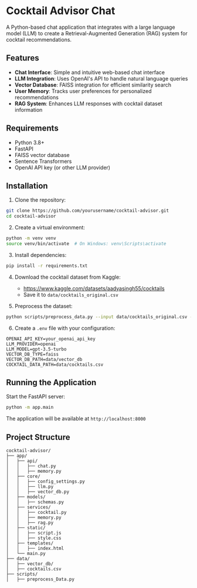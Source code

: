 # Cocktail Advisor Chat

A Python-based chat application that integrates with a large language model (LLM) to create a Retrieval-Augmented Generation (RAG) system for cocktail recommendations.

## Features

- **Chat Interface**: Simple and intuitive web-based chat interface
- **LLM Integration**: Uses OpenAI's API to handle natural language queries
- **Vector Database**: FAISS integration for efficient similarity search
- **User Memory**: Tracks user preferences for personalized recommendations
- **RAG System**: Enhances LLM responses with cocktail dataset information

## Requirements

- Python 3.8+
- FastAPI
- FAISS vector database
- Sentence Transformers
- OpenAI API key (or other LLM provider)

## Installation

1. Clone the repository:
```bash
git clone https://github.com/yourusername/cocktail-advisor.git
cd cocktail-advisor
```

2. Create a virtual environment:
```bash
python -m venv venv
source venv/bin/activate  # On Windows: venv\Scripts\activate
```

3. Install dependencies:
```bash
pip install -r requirements.txt
```

4. Download the cocktail dataset from Kaggle:
   - https://www.kaggle.com/datasets/aadyasingh55/cocktails
   - Save it to `data/cocktails_original.csv`

5. Preprocess the dataset:
```bash
python scripts/preprocess_data.py --input data/cocktails_original.csv --output data/cocktails.csv
```

6. Create a `.env` file with your configuration:
```
OPENAI_API_KEY=your_openai_api_key
LLM_PROVIDER=openai
LLM_MODEL=gpt-3.5-turbo
VECTOR_DB_TYPE=faiss
VECTOR_DB_PATH=data/vector_db
COCKTAIL_DATA_PATH=data/cocktails.csv
```

## Running the Application

Start the FastAPI server:
```bash
python -m app.main
```

The application will be available at `http://localhost:8000`

## Project Structure

```
cocktail-advisor/
├── app/
│   ├── api/             
│   │   ├── chat.py
│   │   ├── memory.py
│   ├── core/  
│   │   ├── config_settings.py
│   │   ├── llm.py
│   │   ├── vector_db.py
│   ├── models/          
│   │   ├── schemas.py
│   ├── services/        
│   │   ├── cocktail.py
│   │   ├── memory.py
│   │   ├── rag.py
│   ├── static/         
│   │   ├── script.js
│   │   ├── style.css
│   ├── templates/
│   │   ├── index.html
│   └── main.py
├── data/
│   ├── vector_db/
│   ├── cocktails.csv
├── scripts/
│   ├── preprocess_Data.py

